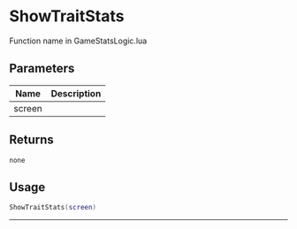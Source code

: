 # ShowTraitStats

Function name in GameStatsLogic.lua

## Parameters

| Name   | Description |
| ------ | ----------- |
| screen |             |

## Returns

`none`

## Usage

```lua
ShowTraitStats(screen)
```

---

